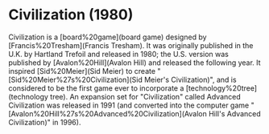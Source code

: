 # Civilization (1980)

Civilization is a [board%20game](board game) designed by [Francis%20Tresham](Francis Tresham). It was originally published in the U.K. by Hartland Trefoil and released in 1980; the U.S. version was published by [Avalon%20Hill](Avalon Hill) and released the following year. It inspired [Sid%20Meier](Sid Meier) to create "[Sid%20Meier%27s%20Civilization](Sid Meier's Civilization)", and is considered to be the first game ever to incorporate a [technology%20tree](technology tree).
An expansion set for "Civilization" called Advanced Civilization was released in 1991 (and converted into the computer game "[Avalon%20Hill%27s%20Advanced%20Civilization](Avalon Hill's Advanced Civilization)" in 1996).